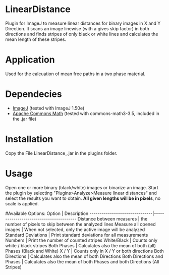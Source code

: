 # LinearDistance
Plugin for ImageJ to measure linear distances for binary images in X and Y Direction.
It scans an image linewise (with a gives skip factor) in both directions and finds stripes of only black or white lines and calculates the mean length of these stripes. 

# Application
Used for the calcuation of mean free paths in a two phase material.

# Dependecies
* [ImageJ](http://rsb.info.nih.gov/ij/) (tested with ImageJ 1.50e)
* [Apache Commons Math](https://commons.apache.org/proper/commons-math/) (tested with commons-math3-3.5, included in the .jar file)

# Installation
Copy the File LinearDistance_.jar in the plugins folder. 

# Usage
Open one or more binary (black/white) images or binarize an image. Start the plugin by selecting "Plugins>Analyze>Measure linear distances" and select the results you want to obtain. **All given lengths will be in pixels**, no scale is applied.

#Available Options:
Option                         |  Description
-------------------------------|----------------------------------------
Distance between measures      | the number of pixels to skip between the analyzed lines
Measure all opened images      | When not selected, only the active image will be analyzed
Standard Deviations            | Print standard deviations for all measurements
Numbers                        | Print the number of counted stripes
White/Black                    | Counts only white / black stripes
Both Phases                    | Calculates also the mean of both (all) Phases (Black and White)
X / Y                          | Counts only in X / Y or both directions
Both Directions                | Calculates also the mean of both Directions
Both Directions and Phases     | Calculates also the mean of both Phases and both Directions (All Stripes)

